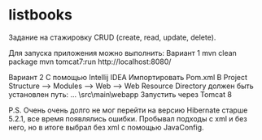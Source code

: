 # listbooks
Задание на стажировку
CRUD (create, read, update, delete). 

Для запуска приложения можно выполнить: 
Вариант 1
mvn clean package
mvn tomcat7:run
http://localhost:8080/

Вариант 2
С помощью Intellij IDEA
Импортировать Pom.xml
В Project Structure --> Modules --> Web --> Web Resource Directory должен быть установлен путь:
… \src\main\webapp
Запустить через Tomcat 8 

P.S. Очень очень долго не мог перейти на версию Hibernate старше 5.2.1, все время появлялись ошибки. 
Пробывал подходы с xml и без него, но в итоге выбрал без xml с помощью JavaConfig. 
